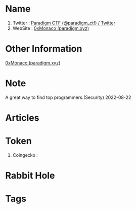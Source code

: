 # Name
1. Twitter : [Paradigm CTF (@paradigm_ctf) / Twitter](https://twitter.com/paradigm_ctf)
2. WebSite : [0xMonaco (paradigm.xyz)](https://0xmonaco.ctf.paradigm.xyz/)

# Other Information
[0xMonaco (paradigm.xyz)](https://0xmonaco.ctf.paradigm.xyz/howtoplay)

# Note 
A great way to find top programmers.(Security)
2022-08-22

# Articles

# Token 
1. Coingecko : 

# Rabbit Hole


# Tags


